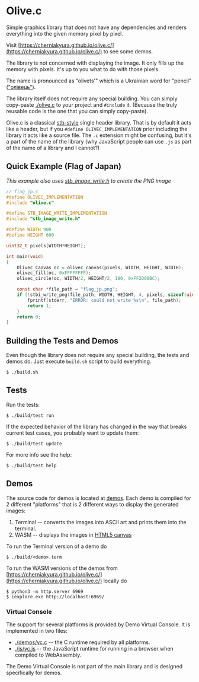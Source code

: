 # Olive.c

Simple graphics library that does not have any dependencies and renders everything into the given memory pixel by pixel.

Visit [https://cherniakyura.github.io/olive.c/](https://cherniakyura.github.io/olive.c/) to see some demos.

The library is not concerned with displaying the image. It only fills up the memory with pixels. It's up to you what to do with those pixels.

The name is pronounced as "olivets'" which is a Ukrainian word for "pencil" (["олівець"](https://translate.google.com/?sl=uk&tl=en&text=%D0%BE%D0%BB%D1%96%D0%B2%D0%B5%D1%86%D1%8C&op=translate)).

The library itself does not require any special building. You can simply copy-paste [./olive.c](./olive.c) to your project and `#include` it. (Because the truly reusable code is the one that you can simply copy-paste).

Olive.c is a classical [stb-style](https://github.com/nothings/stb) single header library. That is by default it acts like a header, but if you `#define OLIVEC_IMPLEMENTATION` prior including the library it acts like a source file. The `.c` extension might be confusing, but it's a part of the name of the library (why JavaScript people can use `.js` as part of the name of a library and I cannot?)

## Quick Example (Flag of Japan)

*This example also uses [stb_image_write.h](https://raw.githubusercontent.com/nothings/stb/master/stb_image_write.h) to create the PNG image*

```c
// flag_jp.c
#define OLIVEC_IMPLEMENTATION
#include "olive.c"

#define STB_IMAGE_WRITE_IMPLEMENTATION
#include "stb_image_write.h"

#define WIDTH 900
#define HEIGHT 600

uint32_t pixels[WIDTH*HEIGHT];

int main(void)
{
    Olivec_Canvas oc = olivec_canvas(pixels, WIDTH, HEIGHT, WIDTH);
    olivec_fill(oc, 0xFFFFFFFF);
    olivec_circle(oc, WIDTH/2, HEIGHT/2, 180, 0xFF2D00BC);

    const char *file_path = "flag_jp.png";
    if (!stbi_write_png(file_path, WIDTH, HEIGHT, 4, pixels, sizeof(uint32_t)*WIDTH)) {
        fprintf(stderr, "ERROR: could not write %s\n", file_path);
        return 1;
    }
    return 0;
}
```

## Building the Tests and Demos

Even though the library does not require any special building, the tests and demos do. Just execute `build.sh` script to build everything.

```console
$ ./build.sh
```

## Tests

Run the tests: 

```console
$ ./build/test run
```

If the expected behavior of the library has changed in the way that breaks current test cases, you probably want to update them:

```console
$ ./build/test update
```

For more info see the help:

```console
$ ./build/test help
```

## Demos

The source code for demos is located at [demos](./demos/). Each demo is compiled for 2 different "platforms" that is 2 different ways to display the generated images:

1. Terminal -- converts the images into ASCII art and prints them into the terminal.
2. WASM -- displays the images in [HTML5 canvas](https://developer.mozilla.org/en-US/docs/Web/API/Canvas_API)

To run the Terminal version of a demo do

```console
$ ./build/<demo>.term
```

To run the WASM versions of the demos from [https://cherniakyura.github.io/olive.c/](https://cherniakyura.github.io/olive.c/) locally do

```console
$ python3 -m http.server 6969
$ iexplore.exe http://localhost:6969/
```

### Virtual Console

The support for several platforms is provided by Demo Virtual Console. It is implemented in two files:

- [./demos/vc.c](./demos/vc.c) -- the C runtime required by all platforms.
- [./js/vc.js](./js/vc.js) -- the JavaScript runtime for running in a browser when compiled to WebAssembly.

The Demo Virtual Console is not part of the main library and is designed specifically for demos.
